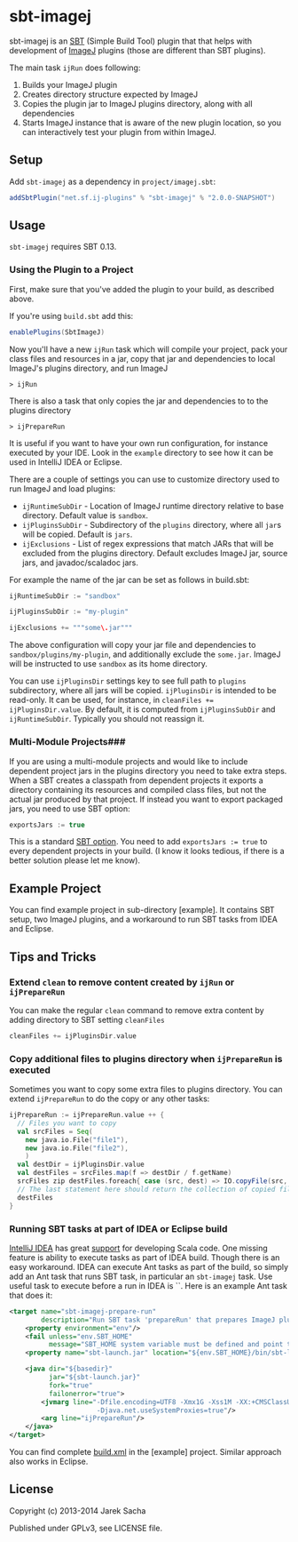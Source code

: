 sbt-imagej
==========

sbt-imagej is an [SBT](http://www.scala-sbt.org/) (Simple Build Tool) plugin that that helps with development of
[ImageJ](http://rsbweb.nih.gov/ij/) plugins (those are different than SBT plugins).

The main task `ijRun` does following:

1. Builds your ImageJ plugin
2. Creates directory structure expected by ImageJ
3. Copies the plugin jar to ImageJ plugins directory, along with all dependencies
4. Starts ImageJ instance that is aware of the new plugin location,
   so you can interactively test your plugin from within ImageJ.

Setup
-----

Add `sbt-imagej` as a dependency in `project/imagej.sbt`:

```scala
addSbtPlugin("net.sf.ij-plugins" % "sbt-imagej" % "2.0.0-SNAPSHOT")
```

Usage
-----

`sbt-imagej` requires SBT 0.13.

### Using the Plugin to a Project

First, make sure that you've added the plugin to your build, as described above.


If you're using `build.sbt` add this:

```scala
enablePlugins(SbtImageJ)
```

Now you'll have a new `ijRun` task which will compile your project,
pack your class files and resources in a jar, copy that jar and dependencies to local
ImageJ's plugins directory, and run ImageJ

    > ijRun

There is also a task that only copies the jar and dependencies to to the plugins directory

    > ijPrepareRun

It is useful if you want to have your own run configuration, for instance executed by your IDE.
Look in the `example` directory to see how it can be used in IntelliJ IDEA or Eclipse.

There are a couple of settings you can use to customize directory used to run ImageJ and load plugins:

* `ijRuntimeSubDir` - Location of ImageJ runtime directory relative to base directory.
  Default value is `sandbox`.
* `ijPluginsSubDir` - Subdirectory of the `plugins` directory, where all `jar`s will be copied.
  Default is `jars`.
* `ijExclusions` - List of regex expressions that match JARs that will be excluded from the plugins directory.
  Default excludes ImageJ jar, source jars, and javadoc/scaladoc jars.

For example the name of the jar can be set as follows in build.sbt:

```scala
ijRuntimeSubDir := "sandbox"

ijPluginsSubDir := "my-plugin"

ijExclusions += """some\.jar"""
```

The above configuration will copy your jar file and dependencies to
`sandbox/plugins/my-plugin`, and additionally exclude the `some.jar`.
ImageJ will be instructed to use `sandbox` as its home directory.

You can use `ijPluginsDir` settings key to see full path to `plugins` subdirectory,
where all jars will be copied. `ijPluginsDir` is intended to be read-only. It can be used,
for instance, in `cleanFiles += ijPluginsDir.value`. By default, it is computed from
`ijPluginsSubDir` and `ijRuntimeSubDir`. Typically you should not reassign it.

### Multi-Module Projects###

If you are using a multi-module projects and would like to include dependent project jars in the plugins directory
you need to take extra steps. When a SBT creates a classpath from dependent projects it exports a directory containing its
resources and compiled class files, but not the actual jar produced by that project.
If instead you want to export packaged jars, you need to use SBT option:

```scala
exportsJars := true
```

This is a standard [SBT option](http://www.scala-sbt.org/0.13.0/docs/Howto/package.html).
You need to add `exportsJars := true` to every dependent projects in your build.
(I know it looks tedious, if there is a better solution please let me know).

Example Project
---------------

You can find example project in sub-directory [example].
It contains SBT setup, two ImageJ plugins, and a workaround to run SBT tasks from IDEA and Eclipse.

Tips and Tricks
---------------

### Extend `clean` to remove content created by `ijRun` or `ijPrepareRun`

You can make the regular `clean` command to remove extra content by adding directory to SBT setting `cleanFiles`

```scala
cleanFiles += ijPluginsDir.value
```

### Copy additional files to plugins directory when `ijPrepareRun` is executed

Sometimes you want to copy some extra files to plugins directory.
You can extend `ijPrepareRun` to do the copy or any other tasks:

```scala
ijPrepareRun := ijPrepareRun.value ++ {
  // Files you want to copy
  val srcFiles = Seq(
    new java.io.File("file1"),
    new java.io.File("file2"),
    )
  val destDir = ijPluginsDir.value
  val destFiles = srcFiles.map(f => destDir / f.getName)
  srcFiles zip destFiles.foreach{ case (src, dest) => IO.copyFile(src, dest) }
  // The last statement here should return the collection of copied files
  destFiles
}
```

### Running SBT tasks at part of IDEA or Eclipse build ###
[IntelliJ IDEA](https://www.jetbrains.com/idea/) has great [support](http://blog.jetbrains.com/scala/) for developing Scala code.
One missing feature is ability to execute tasks as part of IDEA build.
Though there is an easy workaround.
IDEA can execute Ant tasks as part of the build, so simply add an Ant task that runs SBT task,
in particular an `sbt-imagej` task. Use useful task to execute before a run in IDEA is ``.
Here is an example Ant task that does it:

```xml
<target name="sbt-imagej-prepare-run"
        description="Run SBT task 'prepareRun' that prepares ImageJ plugins directory">
    <property environment="env"/>
    <fail unless="env.SBT_HOME"
          message="SBT_HOME system variable must be defined and point to directory containing 'sbt-launch.jar'"/>
    <property name="sbt-launch.jar" location="${env.SBT_HOME}/bin/sbt-launch.jar"/>

    <java dir="${basedir}"
          jar="${sbt-launch.jar}"
          fork="true"
          failonerror="true">
        <jvmarg line="-Dfile.encoding=UTF8 -Xmx1G -Xss1M -XX:+CMSClassUnloadingEnabled -XX:MaxPermSize=256m
                      -Djava.net.useSystemProxies=true"/>
        <arg line="ijPrepareRun"/>
    </java>
</target>
```

You can find complete [build.xml](example/build.xml) in the [example] project.
Similar approach also works in Eclipse.


License
-------

Copyright (c) 2013-2014 Jarek Sacha

Published under GPLv3, see LICENSE file.
